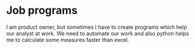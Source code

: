 # Job programs
I am product owner, but sometimes I have to create programs which help our analyst at work.
We need to automate our work and also python helps me to calculate some measures faster than excel.


